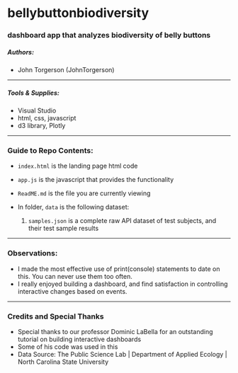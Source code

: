 # bellybuttonbiodiversity
### dashboard app that analyzes biodiversity of belly buttons

##### Authors:
* John Torgerson (JohnTorgerson)
---

##### Tools & Supplies:
* Visual Studio 
* html, css, javascript
* d3 library, Plotly
---

### Guide to Repo Contents:

* `index.html` is the landing page html code
* `app.js` is the javascript that provides the functionality
* `ReadME.md` is the file you are currently viewing

* In folder, `data` is the following dataset:
    1. `samples.json` is a complete raw API dataset of test subjects, and their test sample results
---

### Observations:
* I made the most effective use of print(console) statements to date on this. You can never use them too often.
* I really enjoyed building a dashboard, and find satisfaction in controlling interactive changes based on events.

---

### Credits and Special Thanks
* Special thanks to our professor Dominic LaBella for an outstanding tutorial on building interactive dashboards
* Some of his code was used in this
* Data Source: The Public Science Lab | Department of Applied Ecology | North Carolina State University

